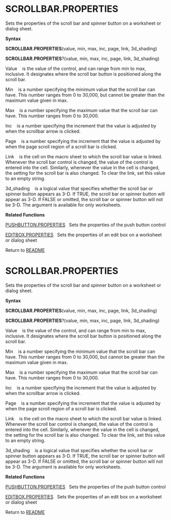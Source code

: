 # SCROLLBAR.PROPERTIES

Sets the properties of the scroll bar and spinner button on a worksheet
or dialog sheet.

**Syntax**

**SCROLLBAR.PROPERTIES**(value, min, max, inc, page, link, 3d\_shading)

**SCROLLBAR.PROPERTIES**?(value, min, max, inc, page, link, 3d\_shading)

Value&nbsp;&nbsp;&nbsp;&nbsp;is the value of the control, and can range
from min to max, inclusive. It designates where the scroll bar button is
positioned along the scroll bar.

Min&nbsp;&nbsp;&nbsp;&nbsp;is a number specifying the minimum value that
the scroll bar can have. This number ranges from 0 to 30,000, but cannot
be greater than the maximum value given in max.

Max&nbsp;&nbsp;&nbsp;&nbsp;is a number specifying the maximum value that
the scroll bar can have. This number ranges from 0 to 30,000.

Inc&nbsp;&nbsp;&nbsp;&nbsp;is a number specifying the increment that the
value is adjusted by when the scrollbar arrow is clicked.

Page&nbsp;&nbsp;&nbsp;&nbsp;is a number specifying the increment that
the value is adjusted by when the page scroll region of a scroll bar is
clicked.

Link&nbsp;&nbsp;&nbsp;&nbsp;is the cell on the macro sheet to which the
scroll bar value is linked. Whenever the scroll bar control is changed,
the value of the control is entered into the cell. Similarly, whenever
the value in the cell is changed, the setting for the scroll bar is also
changed. To clear the link, set this value to an empty string.

3d\_shading&nbsp;&nbsp;&nbsp;&nbsp;is a logical value that specifies
whether the scroll bar or spinner button appears as 3-D. If TRUE, the
scroll bar or spinner button will appear as 3-D. If FALSE or omitted,
the scroll bar or spinner button will not be 3-D. The argument is
available for only worksheets.

**Related Functions**

[PUSHBUTTON.PROPERTIES](PUSHBUTTON.PROPERTIES.md)&nbsp;&nbsp;&nbsp;Sets the properties of the push
button control

[EDITBOX.PROPERTIES](EDITBOX.PROPERTIES.md)&nbsp;&nbsp;&nbsp;Sets the properties of an edit box
on a worksheet or dialog sheet



Return to [README](README.md#S)

# SCROLLBAR.PROPERTIES

Sets the properties of the scroll bar and spinner button on a worksheet
or dialog sheet.

**Syntax**

**SCROLLBAR.PROPERTIES**(value, min, max, inc, page, link, 3d\_shading)

**SCROLLBAR.PROPERTIES**?(value, min, max, inc, page, link, 3d\_shading)

Value&nbsp;&nbsp;&nbsp;&nbsp;is the value of the control, and can range
from min to max, inclusive. It designates where the scroll bar button is
positioned along the scroll bar.

Min&nbsp;&nbsp;&nbsp;&nbsp;is a number specifying the minimum value that
the scroll bar can have. This number ranges from 0 to 30,000, but cannot
be greater than the maximum value given in max.

Max&nbsp;&nbsp;&nbsp;&nbsp;is a number specifying the maximum value that
the scroll bar can have. This number ranges from 0 to 30,000.

Inc&nbsp;&nbsp;&nbsp;&nbsp;is a number specifying the increment that the
value is adjusted by when the scrollbar arrow is clicked.

Page&nbsp;&nbsp;&nbsp;&nbsp;is a number specifying the increment that
the value is adjusted by when the page scroll region of a scroll bar is
clicked.

Link&nbsp;&nbsp;&nbsp;&nbsp;is the cell on the macro sheet to which the
scroll bar value is linked. Whenever the scroll bar control is changed,
the value of the control is entered into the cell. Similarly, whenever
the value in the cell is changed, the setting for the scroll bar is also
changed. To clear the link, set this value to an empty string.

3d\_shading&nbsp;&nbsp;&nbsp;&nbsp;is a logical value that specifies
whether the scroll bar or spinner button appears as 3-D. If TRUE, the
scroll bar or spinner button will appear as 3-D. If FALSE or omitted,
the scroll bar or spinner button will not be 3-D. The argument is
available for only worksheets.

**Related Functions**

[PUSHBUTTON.PROPERTIES](PUSHBUTTON.PROPERTIES.md)&nbsp;&nbsp;&nbsp;Sets the properties of the push
button control

[EDITBOX.PROPERTIES](EDITBOX.PROPERTIES.md)&nbsp;&nbsp;&nbsp;Sets the properties of an edit box
on a worksheet or dialog sheet



Return to [README](README.md#S)

